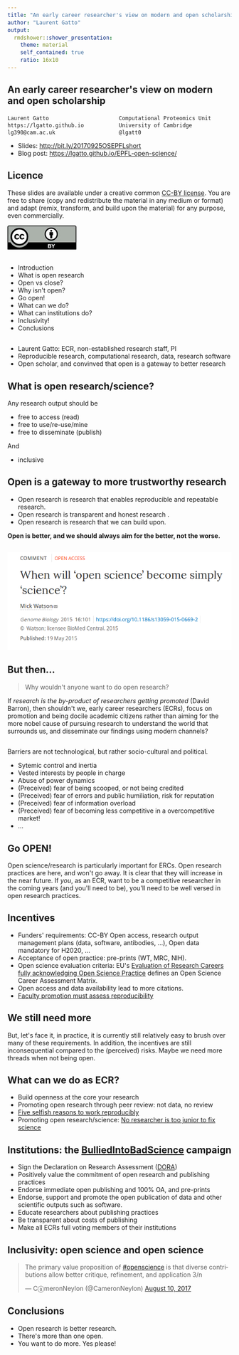 ```yaml
---
title: "An early career researcher's view on modern and open scholarship"
author: "Laurent Gatto"
output:
  rmdshower::shower_presentation:
    theme: material
    self_contained: true
    ratio: 16x10
---
```


## An early career researcher's view on modern and open scholarship

```
Laurent Gatto                      Computational Proteomics Unit
https://lgatto.github.io           University of Cambridge
lg390@cam.ac.uk                    @lgatt0
```

* Slides: http://bit.ly/20170925OSEPFLshort
* Blog post: https://lgatto.github.io/EPFL-open-science/

## Licence

These slides are available under a creative common
[CC-BY license](http://creativecommons.org/licenses/by/4.0/). You are
free to share (copy and redistribute the material in any medium or
format) and adapt (remix, transform, and build upon the material) for
any purpose, even commercially.

![CC-BY](./Figures/cc1.jpg)

## 

* Introduction
* What is open research
* Open vs close?
* Why isn't open?
* Go open!
* What can we do?
* What can institutions do?
* Inclusivity!
* Conclusions

## 

* Laurent Gatto: ECR, non-established research staff, PI
* Reproducible research, computational research, data, research
  software
* Open scholar, and convinved that open is a gateway to better
  research

## What is open research/science?

Any research output should be 

* free to access (read)
* free to use/re-use/mine
* free to disseminate (publish)

And

* inclusive

## Open is a gateway to more trustworthy research

- Open research is research that enables reproducible and repeatable
  research.
- Open research is transparent and honest research .
- Open research is research that we can build upon.

**Open is better, and we should always aim for the better, not the worse.**

## 

[![When will ‘open science’ become simply ‘science’?](./Figures/doi-13059-015-0669-2.png)](https://genomebiology.biomedcentral.com/articles/10.1186/s13059-015-0669-2)


## But then...

> Why wouldn't anyone want to do open research?

If *research is the by-product of researchers getting promoted* (David
Barron), then shouldn't we, early career researchers (ECRs), focus on
promotion and being docile academic citizens rather than aiming for
the more nobel cause of pursuing research to understand the world that
surrounds us, and disseminate our findings using modern channels?

## 

Barriers are not technological, but rather socio-cultural and
political.

- Sytemic control and inertia
- Vested interests by people in charge 
- Abuse of power dynamics
- (Preceived) fear of being scooped, or not being credited
- (Preceived) fear of errors and public humiliation, risk for reputation
- (Preceived) fear of information overload
- (Preceived) fear of becoming less competitive in a overcompetitive market!
- ...

## Go OPEN! 

Open science/research is particularly important for ERCs. Open
research practices are here, and won't go away. It is clear that they
will increase in the near future. If *you*, as an ECR, want to be a
competitive researcher in the coming years (and you'll need to be),
you'll need to be well versed in open research practices. 

## Incentives

* Funders' requirements: CC-BY Open access, research output management
  plans (data, software, antibodies, ...), Open data mandatory for H2020, ...
* Acceptance of open practice: pre-prints (WT, MRC, NIH).
* Open science evaluation criteria: EU's [Evaluation of Research Careers fully acknowledging Open Science Practice](https://cdn1.euraxess.org/sites/default/files/policy_library/os-rewards-wgreport-final_integrated_0.pdf) defines an Open Science Career Assessment Matrix.
* Open access and data availability lead to more citations.
* [Faculty promotion must assess reproducibility](https://www.nature.com/news/faculty-promotion-must-assess-reproducibility-1.22596)

## We still need more

But, let's face it, in practice, it is currently still relatively easy
to brush over many of these requirements. In addition, the incentives
are still inconsequential compared to the (perceived) risks. Maybe we
need more threads when not being open.

## What can we do as ECR?

* Build openness at the core your research
* Promoting open research through peer review: not data, no review
* [Five selfish reasons to work reproducibly](https://doi.org/10.1186/s13059-015-0850-7)
* Promoting open research/science: [No researcher is too junior to fix science](https://www.nature.com/news/no-researcher-is-too-junior-to-fix-science-1.21928)

## Institutions: the [BulliedIntoBadScience](http://bulliedintobadscience.org/) campaign

* Sign the Declaration on Research Assessment ([DORA](http://www.ascb.org/dora/))
* Positively value the commitment of open research and publishing practices
* Endorse immediate open publishing and 100% OA, and pre-prints
* Endorse, support and promote the open publication of data and other scientific outputs such as software.
* Educate researchers about publishing practices
* Be transparent about costs of publishing
* Make all ECRs full voting members of their institutions

## Inclusivity: open science and open science

<blockquote class="twitter-tweet" data-lang="en"><p lang="en"
dir="ltr">The primary value proposition of <a
href="https://twitter.com/hashtag/openscience?src=hash">#openscience</a>
is that diverse contributions allow better critique, refinement, and
application 3/n</p>&mdash; CⓐmeronNeylon (@CameronNeylon) <a
href="https://twitter.com/CameronNeylon/status/895546764861853696">August
10, 2017</a></blockquote> <script async
src="//platform.twitter.com/widgets.js" charset="utf-8"></script>

## Conclusions

* Open research is better research.
* There's more than one open.
* You want to do more. Yes please! 
